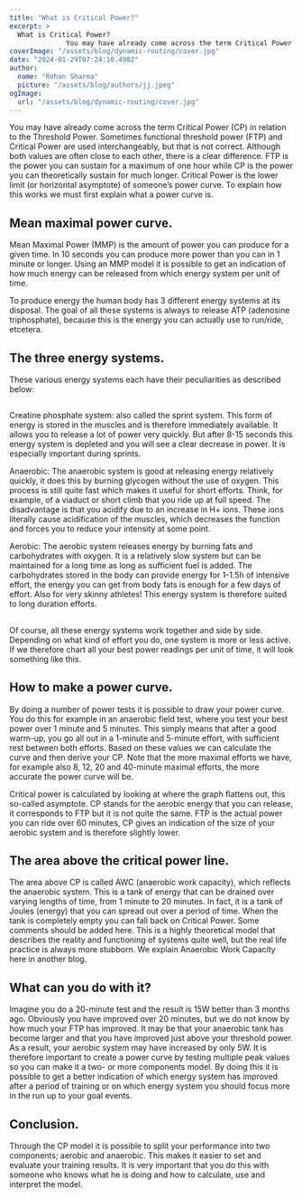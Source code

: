 ```yaml
---
title: "What is Critical Power?"
excerpt: >
  What is Critical Power?
              You may have already come across the term Critical Power (CP) in relation to the Threshold Power. Sometimes functional threshold power (FTP) and Critical Power are
coverImage: "/assets/blog/dynamic-routing/cover.jpg"
date: "2024-01-29T07:24:10.498Z"
author:
  name: "Rohan Sharma"
  picture: "/assets/blog/authors/jj.jpeg"
ogImage:
  url: "/assets/blog/dynamic-routing/cover.jpg"
---
```


You may have already come across the term Critical Power (CP) in relation to the Threshold Power. Sometimes functional threshold power (FTP) and Critical Power are used interchangeably, but that is not correct. Although both values are often close to each other, there is a clear difference. FTP is the power you can sustain for a maximum of one hour while CP is the power you can theoretically sustain for much longer. Critical Power is the lower limit (or horizontal asymptote) of someone’s power curve. To explain how this works we must first explain what a power curve is.


## Mean maximal power curve.

Mean Maximal Power (MMP) is the amount of power you can produce for a given time. In 10 seconds you can produce more power than you can in 1 minute or longer. Using an MMP model it is possible to get an indication of how much energy can be released from which energy system per unit of time.


To produce energy the human body has 3 different energy systems at its disposal. The goal of all these systems is always to release ATP (adenosine triphosphate), because this is the energy you can actually use to run/ride, etcetera.


## The three energy systems.

These various energy systems each have their peculiarities as described below:


## 

Creatine phosphate system: also called the sprint system. This form of energy is stored in the muscles and is therefore immediately available. It allows you to release a lot of power very quickly. But after 8-15 seconds this energy system is depleted and you will see a clear decrease in power. It is especially important during sprints.


Anaerobic: The anaerobic system is good at releasing energy relatively quickly, it does this by burning glycogen without the use of oxygen. This process is still quite fast which makes it useful for short efforts. Think, for example, of a viaduct or short climb that you ride up at full speed. The disadvantage is that you acidify due to an increase in H+ ions. These ions literally cause acidification of the muscles, which decreases the function and forces you to reduce your intensity at some point.


Aerobic: The aerobic system releases energy by burning fats and carbohydrates with oxygen. It is a relatively slow system but can be maintained for a long time as long as sufficient fuel is added. The carbohydrates stored in the body can provide energy for 1-1.5h of intensive effort, the energy you can get from body fats is enough for a few days of effort. Also for very skinny athletes! This energy system is therefore suited to long duration efforts.


## 

Of course, all these energy systems work together and side by side. Depending on what kind of effort you do, one system is more or less active. If we therefore chart all your best power readings per unit of time, it will look something like this.


## How to make a power curve.

By doing a number of power tests it is possible to draw your power curve. You do this for example in an anaerobic field test, where you test your best power over 1 minute and 5 minutes. This simply means that after a good warm-up, you go all out in a 1-minute and 5-minute effort, with sufficient rest between both efforts. Based on these values we can calculate the curve and then derive your CP. Note that the more maximal efforts we have, for example also 8, 12, 20 and 40-minute maximal efforts, the more accurate the power curve will be.


Critical power is calculated by looking at where the graph flattens out, this so-called asymptote. CP stands for the aerobic energy that you can release, it corresponds to FTP but it is not quite the same. FTP is the actual power you can ride over 60 minutes, CP gives an indication of the size of your aerobic system and is therefore slightly lower.


## 

## The area above the critical power line.

The area above CP is called AWC (anaerobic work capacity), which reflects the anaerobic system. This is a tank of energy that can be drained over varying lengths of time, from 1 minute to 20 minutes. In fact, it is a tank of Joules (energy) that you can spread out over a period of time. When the tank is completely empty you can fall back on Critical Power. Some comments should be added here. This is a highly theoretical model that describes the reality and functioning of systems quite well, but the real life practice is always more stubborn. We explain Anaerobic Work Capacity here in another blog.


## What can you do with it?

Imagine you do a 20-minute test and the result is 15W better than 3 months ago. Obviously you have improved over 20 minutes, but we do not know by how much your FTP has improved. It may be that your anaerobic tank has become larger and that you have improved just above your threshold power. As a result, your aerobic system may have increased by only 5W. It is therefore important to create a power curve by testing multiple peak values so you can make it a two- or more components model. By doing this it is possible to get a better indication of which energy system has improved after a period of training or on which energy system you should focus more in the run up to your goal events.


## Conclusion.

Through the CP model it is possible to split your performance into two components; aerobic and anaerobic. This makes it easier to set and evaluate your training results. It is very important that you do this with someone who knows what he is doing and how to calculate, use and interpret the model.
